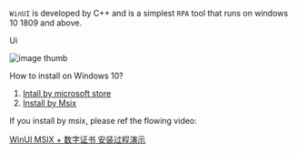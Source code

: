 `WinUI` is developed by C++ and is a simplest `RPA` tool that runs on windows 10 1809 and above.

Ui

![image thumb](https://winui.net/images/full.png)

How to install on Windows 10?

1. [Intall by microsoft store](https://www.microsoft.com/store/productId/9N8HM4N6R77J)
2. [Install by Msix](https://youcarry.net/)



If you install by msix, please ref the flowing video:

[WinUI MSIX + 数字证书 安装过程演示](https://www.bilibili.com/video/BV1m44y1V7as?share_source=copy_web)
